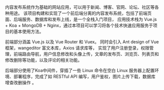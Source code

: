 内容发布系统作为基础的网站应用，可以用于新闻、博客、官网、论坛、社区等各种用途。
该项目构建和实现了一个前后端分离的内容发布系统，包括了前端页面、后端服务、数据库和发布上线，是一个全栈入门项目，
应用技术栈为 Vue.js + Koa + MongoDB + Nginx，通过本项目可以学习将各个技术快速应用服务于项目的基本使用方法。

前端部分涵盖 Vue.js 以及 Vue Router 和 Vuex。
同时会引入 Ant design of Vue 框架，wangeditor 富文本库，Axios 请求库等，
实现了用户注册登录，权限管理，前端路由导航，用户信息修改和头像上传，文章的发布页、浏览页、列表页和修改删除等功能，以及评论的相关功能。

后端部分使用了Koa中间件，穿插了一些 Linux 命令在空白 Linux 服务器上配置环境、部署程序，完成了如 RESTful API 编写，用户鉴权，图片上传下载，数据库增查改删操作 。
